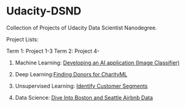 # Udacity-DSND
Collection of Projects of Udacity Data Scientist Nanodegree.

Project Lists:

Term 1: Project 1-3
Term 2: Project 4-

1. Machine Learning: [Developing an AI application (Image Classifier)](https://github.com/wenshihao1993/Udacity-DSND/tree/master/Machine%20Learning/Supervised%20Learning%20Project)

2. Deep Learning:[Finding Donors for CharityML](https://github.com/wenshihao1993/Udacity-DSND/tree/master/Deep%20Learning/Deep%20Learning%20Project)

3. Unsupervised Learning: [Identify Customer Segments](https://github.com/wenshihao1993/Udacity-DSND/tree/master/Unsupervised%20Learning/Unsupervised%20Learning%20Project)

4. Data Science: [Dive Into Boston and Seattle Airbnb Data](https://github.com/wenshihao1993/Udacity-DSND/tree/master/Introduction_to_data_science)
